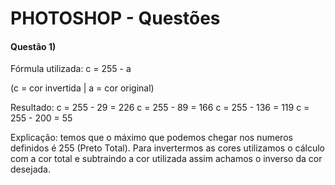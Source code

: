 # PHOTOSHOP - Questões

#### Questão 1)

Fórmula utilizada:
c = 255 - a

(c = cor invertida | a = cor original) 

Resultado: c = 255 - 29 = 226
           c = 255 - 89 = 166
	   c = 255 - 136 = 119
	   c = 255 - 200 = 55


Explicação: temos que o máximo que podemos chegar nos numeros definidos é 255 (Preto Total).
Para invertermos as cores utilizamos o cálculo com a cor total e subtraindo a cor utilizada assim achamos o inverso da cor desejada.
